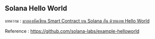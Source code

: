 Solana Hello World
---

บทความ : [มาลองหัดเขียน Smart Contract บน Solana กัน ด้วยแอพ Hello World](https://devahoy.com/blog/hello-solana-program)

Reference : https://github.com/solana-labs/example-helloworld